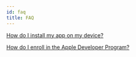 ```yaml
---
id: faq
title: FAQ
---
```

[How do I install my app on my device?](InstallonDevice.html)

[How do I enroll in the Apple Developer Program?](Deployment.html)
